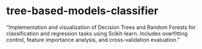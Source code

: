 # tree-based-models-classifier
“Implementation and visualization of Decision Trees and Random Forests for classification and regression tasks using Scikit-learn. Includes overfitting control, feature importance analysis, and cross-validation evaluation.”

